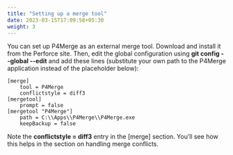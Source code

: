 ```yaml
---
title: "Setting up a merge tool"
date: 2023-03-15T17:09:58+05:30
weight: 3
---
```


You can set up P4Merge as an external merge tool. Download and install it from the Perforce site. Then, edit the global configuration using **git config --global --edit** and add these lines (substitute your own path to the P4Merge application instead of the placeholder below):
```
[merge]
    tool = P4Merge
    conflictstyle = diff3
[mergetool]
    prompt = false
[mergetool "P4Merge"]
    path = C:\\Apps\\P4Merge\\P4Merge.exe
    keepBackup = false
```
Note the **conflictstyle = diff3** entry in the [merge] section. You’ll see how this helps in the section on handling merge conflicts.
